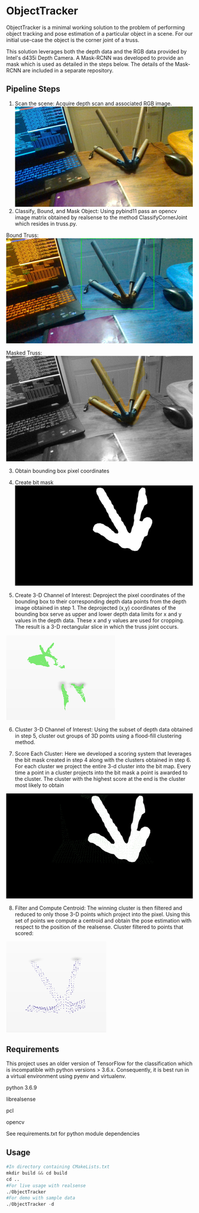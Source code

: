 # ObjectTracker

ObjectTracker is a minimal working solution to the problem of performing object tracking and pose estimation of a particular object in a scene. For our initial use-case the object is the corner joint of a truss.

This solution leverages both the depth data and the RGB data provided by Intel's d435i Depth Camera.  A Mask-RCNN was developed to provide an mask which is used as detailed in the steps below.  The details of the Mask-RCNN are included in a separate repository.

## Pipeline Steps
1) Scan the scene: Acquire depth scan and associated RGB image.
![alt text](SamplePics/scanCap.jpg)
2) Classify, Bound, and Mask Object: Using pybind11 pass an opencv image matrix obtained by realsense to the method ClassifyCornerJoint which resides in truss.py.

Bound Truss:
![alt text](SamplePics/BBox.png)

Masked Truss:
![alt text](SamplePics/splash_20210113T130859.png)

3) Obtain bounding box pixel coordinates

4) Create bit mask
![alt text](SamplePics/Masked.png)

5) Create 3-D Channel of Interest: Deproject the pixel coordinates of the bounding box to their corresponding depth data points from the depth image obtained in step 1.  The deprojected (x,y) coordinates of the bounding box serve as upper and lower depth data limits for x and y values in the depth data.
These x and y values are used for cropping. The result is a 3-D rectangular slice in which the truss joint occurs.

![alt text](SamplePics/Slice.png)  

6) Cluster 3-D Channel of Interest: Using the subset of depth data obtained in step 5, cluster out groups of 3D points using a flood-fill clustering method.

7) Score Each Cluster:  Here we developed a scoring system that leverages the bit mask created in step 4 along with the clusters obtained in step 6.  For each cluster we project the entire 3-d cluster into the bit map.  Every time a point in a cluster projects into the bit mask a point is awarded to the cluster.  The cluster with the highest score at the end is the cluster most likely to obtain

![alt text](SamplePics/MaskOverlaid.jpg) 

8) Filter and Compute Centroid: The winning cluster is then filtered and reduced to only those 3-D points which project into the pixel.  Using this set of points we compute a centroid and obtain the pose estimation with respect to the position of the realsense.
Cluster filtered to points that scored:

![alt text](SamplePics/Intersection.png) 


## Requirements
This project uses an older version of TensorFlow for the classification which is incompatible with python versions > 3.6.x.  Consequently, it is best run in a virtual environment using pyenv and virtualenv.

python 3.6.9

librealsense

pcl

opencv

See requirements.txt for python module dependencies


## Usage

```python
#In directory containing CMakeLists.txt
mkdir build && cd build
cd ..
#For live usage with realsense
./ObjectTracker
#For demo with sample data 
./ObjectTracker -d
```

